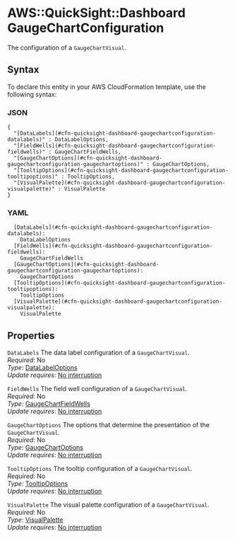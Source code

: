 # AWS::QuickSight::Dashboard GaugeChartConfiguration<a name="aws-properties-quicksight-dashboard-gaugechartconfiguration"></a>

The configuration of a `GaugeChartVisual`\.

## Syntax<a name="aws-properties-quicksight-dashboard-gaugechartconfiguration-syntax"></a>

To declare this entity in your AWS CloudFormation template, use the following syntax:

### JSON<a name="aws-properties-quicksight-dashboard-gaugechartconfiguration-syntax.json"></a>

```
{
  "[DataLabels](#cfn-quicksight-dashboard-gaugechartconfiguration-datalabels)" : DataLabelOptions,
  "[FieldWells](#cfn-quicksight-dashboard-gaugechartconfiguration-fieldwells)" : GaugeChartFieldWells,
  "[GaugeChartOptions](#cfn-quicksight-dashboard-gaugechartconfiguration-gaugechartoptions)" : GaugeChartOptions,
  "[TooltipOptions](#cfn-quicksight-dashboard-gaugechartconfiguration-tooltipoptions)" : TooltipOptions,
  "[VisualPalette](#cfn-quicksight-dashboard-gaugechartconfiguration-visualpalette)" : VisualPalette
}
```

### YAML<a name="aws-properties-quicksight-dashboard-gaugechartconfiguration-syntax.yaml"></a>

```
  [DataLabels](#cfn-quicksight-dashboard-gaugechartconfiguration-datalabels):
    DataLabelOptions
  [FieldWells](#cfn-quicksight-dashboard-gaugechartconfiguration-fieldwells):
    GaugeChartFieldWells
  [GaugeChartOptions](#cfn-quicksight-dashboard-gaugechartconfiguration-gaugechartoptions):
    GaugeChartOptions
  [TooltipOptions](#cfn-quicksight-dashboard-gaugechartconfiguration-tooltipoptions):
    TooltipOptions
  [VisualPalette](#cfn-quicksight-dashboard-gaugechartconfiguration-visualpalette):
    VisualPalette
```

## Properties<a name="aws-properties-quicksight-dashboard-gaugechartconfiguration-properties"></a>

`DataLabels` <a name="cfn-quicksight-dashboard-gaugechartconfiguration-datalabels"></a>
The data label configuration of a `GaugeChartVisual`\.  
_Required_: No  
_Type_: [DataLabelOptions](aws-properties-quicksight-dashboard-datalabeloptions.md)  
_Update requires_: [No interruption](https://docs.aws.amazon.com/AWSCloudFormation/latest/UserGuide/using-cfn-updating-stacks-update-behaviors.html#update-no-interrupt)

`FieldWells` <a name="cfn-quicksight-dashboard-gaugechartconfiguration-fieldwells"></a>
The field well configuration of a `GaugeChartVisual`\.  
_Required_: No  
_Type_: [GaugeChartFieldWells](aws-properties-quicksight-dashboard-gaugechartfieldwells.md)  
_Update requires_: [No interruption](https://docs.aws.amazon.com/AWSCloudFormation/latest/UserGuide/using-cfn-updating-stacks-update-behaviors.html#update-no-interrupt)

`GaugeChartOptions` <a name="cfn-quicksight-dashboard-gaugechartconfiguration-gaugechartoptions"></a>
The options that determine the presentation of the `GaugeChartVisual`\.  
_Required_: No  
_Type_: [GaugeChartOptions](aws-properties-quicksight-dashboard-gaugechartoptions.md)  
_Update requires_: [No interruption](https://docs.aws.amazon.com/AWSCloudFormation/latest/UserGuide/using-cfn-updating-stacks-update-behaviors.html#update-no-interrupt)

`TooltipOptions` <a name="cfn-quicksight-dashboard-gaugechartconfiguration-tooltipoptions"></a>
The tooltip configuration of a `GaugeChartVisual`\.  
_Required_: No  
_Type_: [TooltipOptions](aws-properties-quicksight-dashboard-tooltipoptions.md)  
_Update requires_: [No interruption](https://docs.aws.amazon.com/AWSCloudFormation/latest/UserGuide/using-cfn-updating-stacks-update-behaviors.html#update-no-interrupt)

`VisualPalette` <a name="cfn-quicksight-dashboard-gaugechartconfiguration-visualpalette"></a>
The visual palette configuration of a `GaugeChartVisual`\.  
_Required_: No  
_Type_: [VisualPalette](aws-properties-quicksight-dashboard-visualpalette.md)  
_Update requires_: [No interruption](https://docs.aws.amazon.com/AWSCloudFormation/latest/UserGuide/using-cfn-updating-stacks-update-behaviors.html#update-no-interrupt)
